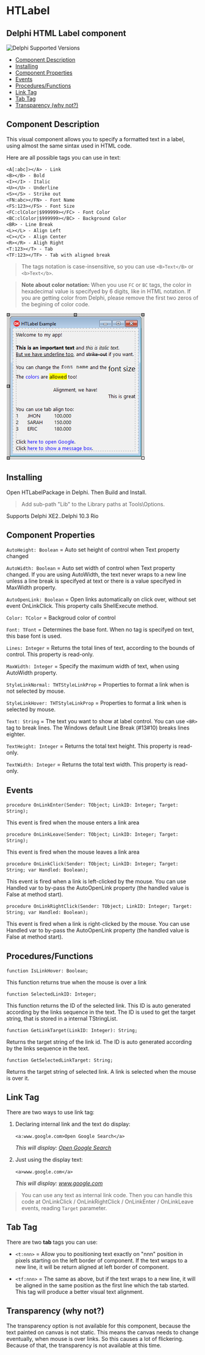 # HTLabel
## Delphi HTML Label component

![Delphi Supported Versions](https://img.shields.io/badge/Delphi%20Supported%20Versions-XE2..10.3%20Rio-blue.svg)

- [Component Description](#component-description)
- [Installing](#installing)
- [Component Properties](#component-properties)
- [Events](#events)
- [Procedures/Functions](#proceduresfunctions)
- [Link Tag](#link-tag)
- [Tab Tag](#tab-tag)
- [Transparency (why not?)](#transparency-why-not)

## Component Description

This visual component allows you to specify a formatted text in a label, using almost the same sintax used in HTML code.

Here are all possible tags you can use in text:

```
<A[:abc]></A> - Link
<B></B> - Bold
<I></I> - Italic
<U></U> - Underline
<S></S> - Strike out
<FN:abc></FN> - Font Name
<FS:123></FS> - Font Size
<FC:clColor|$999999></FC> - Font Color
<BC:clColor|$999999></BC> - Background Color
<BR> - Line Break
<L></L> - Align Left
<C></C> - Align Center
<R></R> - Aligh Right
<T:123></T> - Tab
<TF:123></TF> - Tab with aligned break
```

> The tags notation is case-insensitive, so you can use `<B>Text</B>` or `<b>Text</b>`.

> **Note about color notation:**
> When you use `FC` or `BC` tags, the color in hexadecimal value is specifyed by 6 digits, like in HTML notation. If you are getting color from Delphi, please remove the first two zeros of the begining of color code.

![Design-time example](images/htlabel_print.png)

## Installing

Open HTLabelPackage in Delphi. Then Build and Install.

> Add sub-path "Lib" to the Library paths at Tools\Options.

Supports Delphi XE2..Delphi 10.3 Rio

## Component Properties

`AutoHeight: Boolean` = Auto set height of control when Text property changed

`AutoWidth: Boolean` = Auto set width of control when Text property changed.
If you are using AutoWidth, the text never wraps to a new line unless a line break is specifyed at text or there is a value specifyed in MaxWidth property.

`AutoOpenLink: Boolean` = Open links automatically on click over, without set event OnLinkClick.
This property calls ShellExecute method.

`Color: TColor` = Backgroud color of control

`Font: TFont` = Determines the base font. When no tag is specifyed on text, this base font is used.

`Lines: Integer` = Returns the total lines of text, according to the bounds of control. This property is read-only.

`MaxWidth: Integer` = Specify the maximum width of text, when using AutoWidth property.

`StyleLinkNormal: THTStyleLinkProp` = Properties to format a link when is not selected by mouse.

`StyleLinkHover: THTStyleLinkProp` = Properties to format a link when is selected by mouse.

`Text: String` = The text you want to show at label control. You can use `<BR>` tag to break lines. The Windows default Line Break (#13#10) breaks lines eighter.

`TextHeight: Integer` = Returns the total text height. This property is read-only.

`TextWidth: Integer` = Returns the total text width. This property is read-only.

## Events

```delphi
procedure OnLinkEnter(Sender: TObject; LinkID: Integer; Target: String);
```
This event is fired when the mouse enters a link area

```delphi
procedure OnLinkLeave(Sender: TObject; LinkID: Integer; Target: String);
```
This event is fired when the mouse leaves a link area

```delphi
procedure OnLinkClick(Sender: TObject; LinkID: Integer; Target: String; var Handled: Boolean);
```
This event is fired when a link is left-clicked by the mouse. You can use Handled var to by-pass the AutoOpenLink property (the handled value is False at method start).

```delphi
procedure OnLinkRightClick(Sender: TObject; LinkID: Integer; Target: String; var Handled: Boolean);
```
This event is fired when a link is right-clicked by the mouse. You can use Handled var to by-pass the AutoOpenLink property (the handled value is False at method start).

## Procedures/Functions

```delphi
function IsLinkHover: Boolean;
```
This function returns true when the mouse is over a link

```delphi
function SelectedLinkID: Integer;
```
This function returns the ID of the selected link. This ID is auto generated according by the links sequence in the text. The ID is used to get the target string, that is stored in a internal TStringList.

```delphi
function GetLinkTarget(LinkID: Integer): String;
```
Returns the target string of the link id. The ID is auto generated according by the links sequence in the text.

```delphi
function GetSelectedLinkTarget: String;
```
Returns the target string of selected link. A link is selected when the mouse is over it.

## Link Tag

There are two ways to use link tag:

1. Declaring internal link and the text do display:

   `<a:www.google.com>Open Google Search</a>`

   *This will display: [Open Google Search](http://www.google.com)*

2. Just using the display text:

   `<a>www.google.com</a>`

   *This will display: www.google.com*

> You can use any text as internal link code. Then you can handle this code at OnLinkClick / OnLinkRightClick / OnLinkEnter / OnLinkLeave events, reading `Target` parameter.

## Tab Tag

There are two **tab** tags you can use:

- `<t:nnn>` = Allow you to positioning text exactly on "nnn" position in pixels starting on the left border of component. If the text wraps to a new line, it will be return aligned at left border of component.

- `<tf:nnn>` = The same as above, but if the text wraps to a new line, it will be aligned in the same position as the first line which the tab started. This tag will produce a better visual text alignment.

## Transparency (why not?)

The transparency option is not available for this component, because the text painted on canvas is not static. This means the canvas needs to change eventually, when mouse is over links. So this causes a lot of flickering. Because of that, the transparency is not available at this time.
